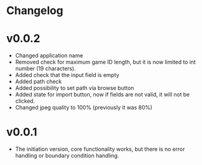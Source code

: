 # Changelog

# v0.0.2
- Changed application name
- Removed check for maximum game ID length, but it is now limited to int number (19 characters).
- Added check that the input field is empty
- Added path check
- Added possibility to set path via browse button
- Added state for import button, now if fields are not valid, it will not be clicked.
- Changed jpeg quality to 100% (previously it was 80%)

# v0.0.1
- The initiation version, core functionality works, but there is no error handling or boundary condition handling.
